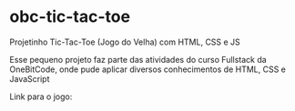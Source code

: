 # obc-tic-tac-toe
Projetinho Tic-Tac-Toe (Jogo do Velha) com HTML, CSS e JS

Esse pequeno projeto faz parte das atividades do curso Fullstack da OneBitCode, onde pude aplicar diversos conhecimentos de HTML, CSS e JavaScript

Link para o jogo: 
